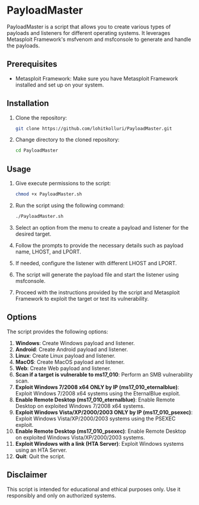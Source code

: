 # PayloadMaster

PayloadMaster is a script that allows you to create various types of payloads and listeners for different operating systems. It leverages Metasploit Framework's msfvenom and msfconsole to generate and handle the payloads.

## Prerequisites

- Metasploit Framework: Make sure you have Metasploit Framework installed and set up on your system.

## Installation

1. Clone the repository:
   ```bash
   git clone https://github.com/lohitkolluri/PayloadMaster.git
   ```

2. Change directory to the cloned repository:
   ```bash
   cd PayloadMaster
   ```

## Usage

1. Give execute permissions to the script:
   ```bash
   chmod +x PayloadMaster.sh
   ```

2. Run the script using the following command:
   ```bash
   ./PayloadMaster.sh
   ```

3. Select an option from the menu to create a payload and listener for the desired target.

4. Follow the prompts to provide the necessary details such as payload name, LHOST, and LPORT.

5. If needed, configure the listener with different LHOST and LPORT.

6. The script will generate the payload file and start the listener using msfconsole.

7. Proceed with the instructions provided by the script and Metasploit Framework to exploit the target or test its vulnerability.

## Options

The script provides the following options:

1. **Windows**: Create Windows payload and listener.
2. **Android**: Create Android payload and listener.
3. **Linux**: Create Linux payload and listener.
4. **MacOS**: Create MacOS payload and listener.
5. **Web**: Create Web payload and listener.
6. **Scan if a target is vulnerable to ms17_010**: Perform an SMB vulnerability scan.
7. **Exploit Windows 7/2008 x64 ONLY by IP (ms17_010_eternalblue)**: Exploit Windows 7/2008 x64 systems using the EternalBlue exploit.
8. **Enable Remote Desktop (ms17_010_eternalblue)**: Enable Remote Desktop on exploited Windows 7/2008 x64 systems.
9. **Exploit Windows Vista/XP/2000/2003 ONLY by IP (ms17_010_psexec)**: Exploit Windows Vista/XP/2000/2003 systems using the PSEXEC exploit.
10. **Enable Remote Desktop (ms17_010_psexec)**: Enable Remote Desktop on exploited Windows Vista/XP/2000/2003 systems.
11. **Exploit Windows with a link (HTA Server)**: Exploit Windows systems using an HTA Server.
12. **Quit**: Quit the script.

## Disclaimer

This script is intended for educational and ethical purposes only. Use it responsibly and only on authorized systems.

